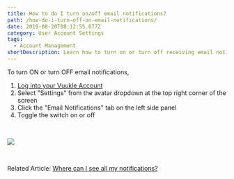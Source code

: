 ```yaml
---
title: How to do I turn on/off email notifications?
path: /how-do-i-turn-off-on-email-notifications/
date: 2019-08-20T08:12:55.077Z
category: User Account Settings
tags:
  - Account Management
shortDescription: Learn how to turn on or turn off receiving email notifications
---
```

To turn ON or turn OFF email notifications, 

1. [Log into your Vuukle Account](https://news.vuukle.com)
2. Select "Settings" from the avatar dropdown at the top right corner of the screen
3. Click the "Email Notifications" tab on the left side panel
4. Toggle the switch on or off

<br>

![](/img/email-notifications.png)

<br>

Related Article: [Where can I see all my notifications?](https://docs.vuukle.com/where-can-i-see-all-my-notifications/)
